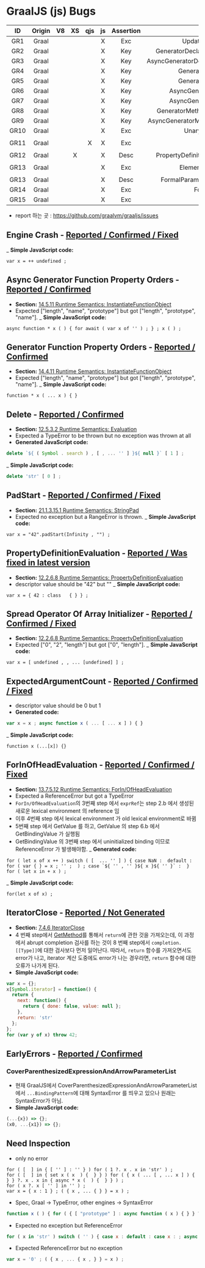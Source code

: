 # GraalJS (js) Bugs

|ID|Origin|V8|XS|qjs|js|Assertion|Bug Algo.|Conf.|Example|
|:-:|:-:|:-:|:-:|:-:|:-:|:-:|:-:|:-:|:-|
|GR1|Graal| | | |X|Exc|UpdateExpression3Evaluation0|Y|`class A{}`|
|GR2|Graal| | | |X|Key|GeneratorDeclaration0InstantiateFunctionObject0|Y|`function*f(){}`|
|GR3|Graal| | | |X|Key|AsyncGeneratorDeclaration0InstantiateFunctionObject0|Y|`async function*f(){}`|
|GR4|Graal| | | |X|Key|GeneratorExpression0Evaluation0|Y|`var x=function*(){}`|
|GR5|Graal| | | |X|Key|GeneratorExpression0Evaluation1|Y|`var x=function*f(){}`|
|GR6|Graal| | | |X|Key|AsyncGeneratorExpression0Evaluation0|Y|`var x=async function*(){}`|
|GR7|Graal| | | |X|Key|AsyncGeneratorExpression0Evaluation1|Y|`var x=async function*f(){}`|
|GR8|Graal| | | |X|Key|GeneratorMethod0PropertyDefinitionEvaluation0|Y|`var x={*f(){}}`|
|GR9|Graal| | | |X|Key|AsyncGeneratorMethod0PropertyDefinitionEvaluation0|Y|`var x={async*f(){}}`|
|GR10|Graal| | | |X|Exc|UnaryExpression1Evaluation0|Y|`delete""[0];`|
|GR11|Graal| | |X|X|Exc|StringPad|Y|`var x="42".padStart(Infinity,"");`|
|GR12|Graal| |X| |X|Desc|PropertyDefinition2PropertyDefinitionEvaluation0|Y|`var x={42:class{}};`|
|GR13|Graal| | | |X|Exc|ElementList3ArrayAccumulation1|Y|`var x=[undefined,,...[undefined]];`|
|GR13|Graal| | | |X|Desc|FormalParameters1ExpectedArgumentCount0|Y|`function x (...[x]){}`|
|GR14|Graal| | | |X|Exc|ForInOfHeadEvaluation|Y|`for(let x of x);`|
|GR15|Graal| | | |X|Exc|-|Y|`(...{x})=>{};`|


- report 하는 곳 : https://github.com/graalvm/graaljs/issues

## Engine Crash - [Reported / Confirmed / Fixed](https://github.com/graalvm/graaljs/issues/322)
_ __Simple JavaScript code:__
```
var x = ++ undefined ;
```

## Async Generator Function Property Orders - [Reported / Confirmed](https://github.com/graalvm/graaljs/issues/323)
- __Section:__ [14.5.11 Runtime Semantics: InstantiateFunctionObject](https://tc39.es/ecma262/#sec-asyncgenerator-definitions-instantiatefunctionobject)
- Expected ["length", "name", "prototype"] but got ["length", "prototype", "name"].
_ __Simple JavaScript code:__
```
async function * x ( ) { for await ( var x of '' ) ; } ; x ( ) ;
```

## Generator Function Property Orders - [Reported / Confirmed](https://github.com/graalvm/graaljs/issues/323)
- __Section:__ [14.4.11 Runtime Semantics: InstantiateFunctionObject](https://tc39.es/ecma262/#sec-generator-function-definitions-runtime-semantics-instantiatefunctionobject)
- Expected ["length", "name", "prototype"] but got ["length", "prototype", "name"].
_ __Simple JavaScript code:__
```
function * x ( ... x ) { }
```

## Delete - [Reported / Confirmed](https://github.com/graalvm/graaljs/issues/324)
- __Section:__ [12.5.3.2 Runtime Semantics: Evaluation](https://tc39.es/ecma262/#sec-delete-operator-runtime-semantics-evaluation)
- Expected a TypeError to be thrown but no exception was thrown at all
- __Generated JavaScript code:__
```js
delete `${ ( Symbol . search ) , [ , ... '' ] }${ null }` [ 1 ] ;
```
_ __Simple JavaScript code:__
```js
delete 'str' [ 0 ] ;
```

## PadStart - [Reported / Confirmed / Fixed](https://github.com/graalvm/graaljs/issues/325)
- __Section:__ [21.1.3.15.1 Runtime Semantics: StringPad](https://tc39.es/ecma262/#sec-stringpad)
- Expected no exception but a RangeError is thrown.
_ __Simple JavaScript code:__
```
var x = "42".padStart(Infinity , "") ;
```

## PropertyDefinitionEvaluation - [Reported / Was fixed in latest version](https://github.com/graalvm/graaljs/issues/326)
- __Section:__ [12.2.6.8 Runtime Semantics: PropertyDefinitionEvaluation](https://tc39.es/ecma262/#sec-object-initializer-runtime-semantics-propertydefinitionevaluation)
- descriptor value should be "42" but ""
_ __Simple JavaScript code:__
```
var x = { 42 : class   { } } ;
```

## Spread Operator Of Array Initializer - [Reported / Confirmed / Fixed](https://github.com/graalvm/graaljs/issues/327)
- __Section:__ [12.2.6.8 Runtime Semantics: PropertyDefinitionEvaluation](https://tc39.es/ecma262/#sec-runtime-semantics-arrayaccumulation)
- Expected ["0", "2", "length"] but got ["0", "length"].
_ __Simple JavaScript code:__
```
var x = [ undefined , , ... [undefined] ] ;
```

## ExpectedArgumentCount - [Reported / Confirmed / Fixed](https://github.com/graalvm/graaljs/issues/328)
- descriptor value should be 0 but 1
- __Generated code:__
```js
var x = x ; async function x ( ... [ ... x ] ) { }
```
_ __Simple JavaScript code:__
```
function x (...[x]) {}
```

## ForInOfHeadEvaluation - [Reported / Confirmed / Fixed](https://github.com/graalvm/graaljs/issues/332)
- __Section:__ [13.7.5.12 Runtime Semantics: ForIn/OfHeadEvaluation](https://tc39.es/ecma262/#sec-runtime-semantics-forinofheadevaluation)
- Expected a ReferenceError but got a TypeError
- `ForIn/OfHeadEvaluation`의 3번째 step 에서 `exprRef`는 step 2.b 에서 생성된 새로운 lexical environment 의 reference 임
- 이후 4번째 step 에서 lexical environment 가 old lexical environment로 바뀜
- 5번째 step 에서 GetValue 를 하고, GetValue 의 step 6.b 에서 GetBindingValue 가 실행됨
- GetBindingValue 의 3번째 step 에서 uninitialized binding 이므로 ReferenceError 가 발생해야함.
_ __Generated code:__
```
for ( let x of x ++ ) switch ( [  ... '' ] ) { case NaN :  default : for ( var { } = x ; '' ;  ) ; case `${ '' , '' }${ x }${ '' }` :  }
for ( let x in + x ) ;
```
_ __Simple JavaScript code:__
```
for(let x of x) ;
```

## IteratorClose - [Reported / Not Generated](https://github.com/graalvm/graaljs/issues/335)
- __Section:__ [7.4.6 IteratorClose](http://ecma-international.org/ecma-262/11.0/#sec-iteratorclose)
- 4 번째 step에서 [GetMethod](http://ecma-international.org/ecma-262/11.0/#sec-getmethod)를 통해서
  `return`에 관한 것을 가져오는데, 이 과정에서 abrupt completion 검사를 하는 것이 8 번째 step에서
  `completion.[[Type]]`에 대한 검사보다 먼저 일어난다. 따라서, `return` 함수를 가져오면서도
  error가 나고, iterator 계산 도중에도 error가 나는 경우라면, `return` 함수에 대한 오류가 나가게 된다.
- __Simple JavaScript code:__
```js
var x = {};
x[Symbol.iterator] = function() {
  return {
    next: function() {
      return { done: false, value: null };
    },
    return: 'str'
  };
};
for (var y of x) throw 42;
```

## EarlyErrors - [Reported / Confirmed](https://github.com/graalvm/graaljs/issues/329)

### CoverParenthesizedExpressionAndArrowParameterList
- 현재 GraalJS에서 CoverParenthesizedExpressionAndArrowParameterList 에서 `...BindingPattern`에 대해 SyntaxError 를 띄우고 있으나 원래는 SyntaxError가 아님.
- __Simple JavaScript code:__
```js
(...{x}) => {};
(x0, ...{x1}) => {};
```

## Need Inspection
- only no error
```
for ( [  ] in { [ '' ] : '' } ) for ( 1 ?. x . x in 'str' ) ;
for ( [  ] in { set x ( x  ) {  } } ) for ( { x ( ... [ , ... x ] ) {  } } ?. x . x in { async * x (  ) {  } } ) ;
for ( x ?. x [ '' ] in '' ) ;
var x = { x : 1 } ; ( { x , ... { } } = x ) ;
```

- Spec, Graal -> TypeError, other engines -> SyntaxError
```js
function x ( ) { for ( { [ "prototype" ] : async function ( x ) { } } ?. x . x in { [ "prototype" ] : async function ( x ) { } } ) ; return { [ "prototype" ] : async function ( x ) { } } ?. x ( ) ; } var x = new x ;
```

- Expected no exception but ReferenceError
```js
for ( x in 'str' ) switch ( '' ) { case x : default : case x : ; async function * x ( ... { x } ) { } } var x = 42 ;
```

- Expected ReferenceError but no exception
```js
var x = '0' ; ( { x , ... { x , } } = x ) ;
```

<!--
### BindingIdentifier2
- __Section:__ [12.1.1 Early Errors](https://www.ecma-international.org/ecma-262/11.0/index.html#sec-identifiers-static-semantics-early-errors)
- strict mode 시, *await* 는 BindingIdentifier 로 사용될 수 없으나, GraalJS 에서는 SyntaxError 를 띄우지 않음
- __Simple JavaScript code:__
```js
try {  } catch (await) {  }
var await, await;
```
-->
